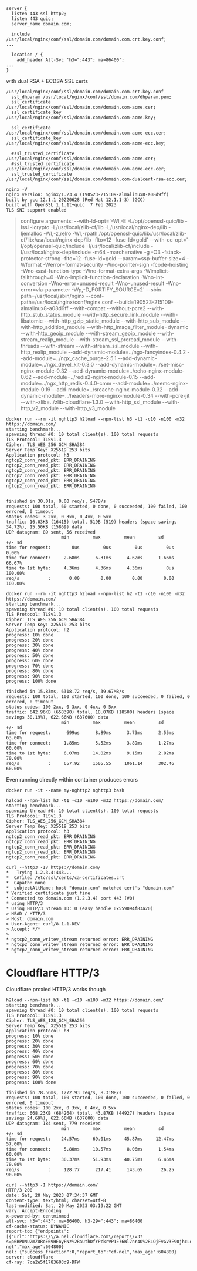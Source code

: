 ```
server {
  listen 443 ssl http2;
  listen 443 quic;
  server_name domain.com;

  include /usr/local/nginx/conf/ssl/domain.com/domain.com.crt.key.conf;
...

  location / {
    add_header Alt-Svc 'h3=":443"; ma=86400';
...
}
```

with dual RSA + ECDSA SSL certs

```
/usr/local/nginx/conf/ssl/domain.com/domain.com.crt.key.conf
  ssl_dhparam /usr/local/nginx/conf/ssl/domain.com/dhparam.pem;
  ssl_certificate      /usr/local/nginx/conf/ssl/domain.com/domain.com-acme.cer;
  ssl_certificate_key  /usr/local/nginx/conf/ssl/domain.com/domain.com-acme.key;

  ssl_certificate      /usr/local/nginx/conf/ssl/domain.com/domain.com-acme-ecc.cer;
  ssl_certificate_key  /usr/local/nginx/conf/ssl/domain.com/domain.com-acme-ecc.key;
  
  #ssl_trusted_certificate /usr/local/nginx/conf/ssl/domain.com/domain.com-acme.cer;
  #ssl_trusted_certificate /usr/local/nginx/conf/ssl/domain.com/domain.com-acme-ecc.cer;
  ssl_trusted_certificate /usr/local/nginx/conf/ssl/domain.com/domain.com-dualcert-rsa-ecc.cer;
```

```
nginx -V
nginx version: nginx/1.23.4 (190523-215109-almalinux8-a08d9ff)
built by gcc 12.1.1 20220628 (Red Hat 12.1.1-3) (GCC) 
built with OpenSSL 1.1.1t+quic  7 Feb 2023
TLS SNI support enabled
```
> configure arguments: --with-ld-opt='-Wl,-E -L/opt/openssl-quic/lib -lssl -lcrypto -L/usr/local/zlib-cf/lib -L/usr/local/nginx-dep/lib -ljemalloc -Wl,-z,relro -Wl,-rpath,/opt/openssl-quic/lib:/usr/local/zlib-cf/lib:/usr/local/nginx-dep/lib -flto=12 -fuse-ld=gold' --with-cc-opt='-I/opt/openssl-quic/include -I/usr/local/zlib-cf/include -I/usr/local/nginx-dep/include -m64 -march=native -g -O3 -fstack-protector-strong -flto=12 -fuse-ld=gold --param=ssp-buffer-size=4 -Wformat -Werror=format-security -Wno-pointer-sign -fcode-hoisting -Wno-cast-function-type -Wno-format-extra-args -Wimplicit-fallthrough=0 -Wno-implicit-function-declaration -Wno-int-conversion -Wno-error=unused-result -Wno-unused-result -Wno-error=vla-parameter -Wp,-D_FORTIFY_SOURCE=2' --sbin-path=/usr/local/sbin/nginx --conf-path=/usr/local/nginx/conf/nginx.conf --build=190523-215109-almalinux8-a08d9ff --with-compat --without-pcre2 --with-http_stub_status_module --with-http_secure_link_module --with-libatomic --with-http_gzip_static_module --with-http_sub_module --with-http_addition_module --with-http_image_filter_module=dynamic --with-http_geoip_module --with-stream_geoip_module --with-stream_realip_module --with-stream_ssl_preread_module --with-threads --with-stream --with-stream_ssl_module --with-http_realip_module --add-dynamic-module=../ngx-fancyindex-0.4.2 --add-module=../ngx_cache_purge-2.5.1 --add-dynamic-module=../ngx_devel_kit-0.3.0 --add-dynamic-module=../set-misc-nginx-module-0.32 --add-dynamic-module=../echo-nginx-module-0.62 --add-module=../redis2-nginx-module-0.15 --add-module=../ngx_http_redis-0.4.0-cmm --add-module=../memc-nginx-module-0.19 --add-module=../srcache-nginx-module-0.32 --add-dynamic-module=../headers-more-nginx-module-0.34 --with-pcre-jit --with-zlib=../zlib-cloudflare-1.3.0 --with-http_ssl_module --with-http_v2_module --with-http_v3_module

```
docker run --rm -it nghttp3 h2load --npn-list h3 -t1 -c10 -n100 -m32 https://domain.com/
starting benchmark...
spawning thread #0: 10 total client(s). 100 total requests
TLS Protocol: TLSv1.3
Cipher: TLS_AES_256_GCM_SHA384
Server Temp Key: X25519 253 bits
Application protocol: h3
ngtcp2_conn_read_pkt: ERR_DRAINING
ngtcp2_conn_read_pkt: ERR_DRAINING
ngtcp2_conn_read_pkt: ERR_DRAINING
ngtcp2_conn_read_pkt: ERR_DRAINING
ngtcp2_conn_read_pkt: ERR_DRAINING
ngtcp2_conn_read_pkt: ERR_DRAINING


finished in 30.01s, 0.00 req/s, 547B/s
requests: 100 total, 60 started, 0 done, 0 succeeded, 100 failed, 100 errored, 0 timeout
status codes: 3 2xx, 0 3xx, 0 4xx, 0 5xx
traffic: 16.03KB (16415) total, 519B (519) headers (space savings 34.72%), 15.50KB (15869) data
UDP datagram: 89 sent, 56 received
                     min         max         mean         sd        +/- sd
time for request:        0us         0us         0us         0us     0.00%
time for connect:     2.68ms      6.31ms      4.62ms      1.66ms    66.67%
time to 1st byte:     4.36ms      4.36ms      4.36ms         0us   100.00%
req/s           :       0.00        0.00        0.00        0.00   100.00%
```

```
docker run --rm -it nghttp3 h2load --npn-list h2 -t1 -c10 -n100 -m32 https://domain.com/
starting benchmark...
spawning thread #0: 10 total client(s). 100 total requests
TLS Protocol: TLSv1.3
Cipher: TLS_AES_256_GCM_SHA384
Server Temp Key: X25519 253 bits
Application protocol: h2
progress: 10% done
progress: 20% done
progress: 30% done
progress: 40% done
progress: 50% done
progress: 60% done
progress: 70% done
progress: 80% done
progress: 90% done
progress: 100% done

finished in 15.83ms, 6318.72 req/s, 39.67MB/s
requests: 100 total, 100 started, 100 done, 100 succeeded, 0 failed, 0 errored, 0 timeout
status codes: 100 2xx, 0 3xx, 0 4xx, 0 5xx
traffic: 642.96KB (658390) total, 18.07KB (18500) headers (space savings 30.19%), 622.66KB (637600) data
                     min         max         mean         sd        +/- sd
time for request:      699us      8.89ms      3.73ms      2.55ms    63.00%
time for connect:     1.85ms      5.52ms      3.89ms      1.27ms    60.00%
time to 1st byte:     6.07ms     14.02ms      9.15ms      2.82ms    70.00%
req/s           :     657.92     1505.55     1061.14      302.46    60.00%
```

Even running directly within container produces errors

```
docker run -it --name my-nghttp2 nghttp3 bash
```
```
h2load --npn-list h3 -t1 -c10 -n100 -m32 https://domain.com/
starting benchmark...
spawning thread #0: 10 total client(s). 100 total requests
TLS Protocol: TLSv1.3
Cipher: TLS_AES_256_GCM_SHA384
Server Temp Key: X25519 253 bits
Application protocol: h3
ngtcp2_conn_read_pkt: ERR_DRAINING
ngtcp2_conn_read_pkt: ERR_DRAINING
ngtcp2_conn_read_pkt: ERR_DRAINING
ngtcp2_conn_read_pkt: ERR_DRAINING
ngtcp2_conn_read_pkt: ERR_DRAINING
```

```
curl --http3 -Iv https://domain.com/
*   Trying 1.2.3.4:443...
*  CAfile: /etc/ssl/certs/ca-certificates.crt
*  CApath: none
*  subjectAltName: host "domain.com" matched cert's "domain.com"
* Verified certificate just fine
* Connected to domain.com (1.2.3.4) port 443 (#0)
* using HTTP/3
* Using HTTP/3 Stream ID: 0 (easy handle 0x559094f83a20)
> HEAD / HTTP/3
> Host: domain.com
> User-Agent: curl/8.1.1-DEV
> Accept: */*
> 
* ngtcp2_conn_writev_stream returned error: ERR_DRAINING
* ngtcp2_conn_writev_stream returned error: ERR_DRAINING
* ngtcp2_conn_writev_stream returned error: ERR_DRAINING
```

# Cloudflare HTTP/3

Cloudflare proxied HTTP/3 works though

```
h2load --npn-list h3 -t1 -c10 -n100 -m32 https://domain.com/
starting benchmark...
spawning thread #0: 10 total client(s). 100 total requests
TLS Protocol: TLSv1.3
Cipher: TLS_AES_128_GCM_SHA256
Server Temp Key: X25519 253 bits
Application protocol: h3
progress: 10% done
progress: 20% done
progress: 30% done
progress: 40% done
progress: 50% done
progress: 60% done
progress: 70% done
progress: 80% done
progress: 90% done
progress: 100% done

finished in 78.56ms, 1272.93 req/s, 8.31MB/s
requests: 100 total, 100 started, 100 done, 100 succeeded, 0 failed, 0 errored, 0 timeout
status codes: 100 2xx, 0 3xx, 0 4xx, 0 5xx
traffic: 668.23KB (684264) total, 43.87KB (44927) headers (space savings 24.69%), 622.66KB (637600) data
UDP datagram: 184 sent, 779 received
                     min         max         mean         sd        +/- sd
time for request:    24.57ms     69.01ms     45.87ms     12.47ms    57.00%
time for connect:     5.80ms     10.57ms      8.06ms      1.54ms    60.00%
time to 1st byte:    30.37ms     51.93ms     40.75ms      6.46ms    70.00%
req/s           :     128.77      217.41      143.65       26.25    90.00%
```

```
curl --http3 -I https://domain.com/
HTTP/3 200 
date: Sat, 20 May 2023 07:34:37 GMT
content-type: text/html; charset=utf-8
last-modified: Sat, 20 May 2023 03:19:22 GMT
vary: Accept-Encoding
x-powered-by: centminmod
alt-svc: h3=":443"; ma=86400, h3-29=":443"; ma=86400
cf-cache-status: DYNAMIC
report-to: {"endpoints":[{"url":"https:\/\/a.nel.cloudflare.com\/report\/v3?s=p6BPUNU2mZDRoE69HEoyFNz%2BaUthDfYPckrVP1E76Wl7nr4O%2BLOjFvGV3E90jhcLe1%2BVcQXzfi516%2Fkn4Wo2qDHpvU0HH4b9JrqdVdDvJHnoTfizAJuu5ASuEbrbVvDsUw%3D%3D"}],"group":"cf-nel","max_age":604800}
nel: {"success_fraction":0,"report_to":"cf-nel","max_age":604800}
server: cloudflare
cf-ray: 7ca2e5f1783603d9-DFW
```
